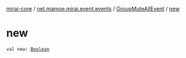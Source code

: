 [mirai-core](../../index.md) / [net.mamoe.mirai.event.events](../index.md) / [GroupMuteAllEvent](index.md) / [new](./new.md)

# new

`val new: `[`Boolean`](https://kotlinlang.org/api/latest/jvm/stdlib/kotlin/-boolean/index.html)
